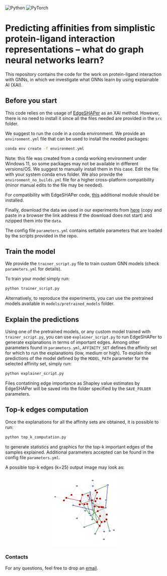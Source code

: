 ![Python](https://img.shields.io/badge/python-3670A0?style=for-the-badge&logo=python&logoColor=ffdd54) ![PyTorch](https://img.shields.io/badge/PyTorch-%23EE4C2C.svg?style=for-the-badge&logo=PyTorch&logoColor=white) 

# Predicting affinities from simplistic protein-ligand interaction representations – what do graph neural networks learn?

This repository contains the code for the work on protein-ligand interaction with GNNs, in which we investigate what GNNs learn by using explainable AI (XAI).

## Before you start
This code relies on the usage of [EdgeSHAPer](https://github.com/AndMastro/EdgeSHAPer) as an XAI method. However, there is no need to install it since all the files needed are provided in the ```src``` folder.

We suggest to run the code in a conda environment. We provide an ```environment.yml``` file that can be used to install the needed packages:

```bash
conda env create -f environment.yml
```

Note: this file was created from a conda working environment under Windows 11, so some packages may not be available in different versions/OS. We suggest to manually install them in this case. Edit the file with your system conda envs folder. We also provide the ```environment_no_builds.yml``` file for a higher cross-platform compatibility (minor manual edits to the file may be needed).

For compatibility with EdgeSHAPer code, [this](https://github.com/c-feldmann/rdkit_heatmaps) additional module should be installed. 

Finally, download the data we used in our experiments from [here](http://bioinfo-pharma.u-strasbg.fr/labwebsite/downloads/pdbbind.tgz) (copy and paste in a browser the link address if the download does not start) and nzipped them into the ```data```.

The config file ```parameters.yml``` contains settable parameters that are loaded by the scripts provided in the repo.

## Train the model

We provide the ```trainer_script.py``` file to train custom GNN models (check ```parameters.yml``` for details).

To train your model simply run:

```bash
python trainer_script.py
```
Alternatively, to reproduce the experiments, you can use the pretrained models available in ```models/pretrained_models``` folder.

## Explain the predictions

Using one of the pretrained models, or any custom model trained with ```trainer_script.py```, you can use ```explainer_script.py``` to run EdgeSHAPer to generate explanations in terms of important edges. Among other parameters found in ```parameters.yml```, ```AFFINITY_SET``` defines the affinity set for which to run the explanations (low, medium or high). To explain the predictions of the model defined by the ```MODEL_PATH``` parameter for the selected affinity set, simply run:

```bash
python explainer_script.py
```

Files contatining edge importance as Shapley value estimates by EdgeSHAPer will be saved into the folder specified by the ```SAVE_FOLDER``` parameters.

## Top-k edges computation

Once the explanations for all the affinity sets are obtained, it is possible to run:

```bash
python top_k_computation.py
```

to generate statistics and graphics for the top-k important edges of the samples explained. Additional parameters accepted can be found in the config file ```parameters.yml```.

A possible top-k edges (k=25) output image may look as:

<p align="center">
  <img src="results/explanations/GC_GNN/high affinity/5lwe/5lwe_EdgeSHAPer_top_25_edges_full_graph.png" alt="top-k edges for an example complex" width=45%>
</p>

### Contacts

For any questions, feel free to drop an [email](mailto:mastropietro@diag.uniroma1.it).
